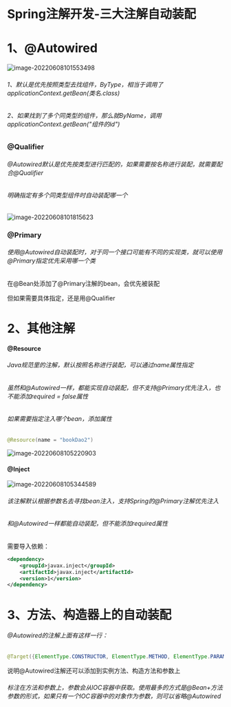 # Spring注解开发-三大注解自动装配

# 1、@Autowired

![image-20220608101553498](C:\Users\HP\AppData\Roaming\Typora\typora-user-images\image-20220608101553498.png)

###### 1、默认是优先按照类型去找组件，ByType，相当于调用了applicationContext.getBean(类名.class)

###### 2、如果找到了多个同类型的组件，那么就ByName，调用applicationContext.getBean("组件的id")

### @Qualifier

###### @Autowired默认是优先按类型进行匹配的，如果需要按名称进行装配，就需要配合@Qualifier

###### 明确指定有多个同类型组件时自动装配哪一个

![image-20220608101815623](C:\Users\HP\AppData\Roaming\Typora\typora-user-images\image-20220608101815623.png)

### @Primary

###### 使用@Autowired自动装配时，对于同一个接口可能有不同的实现类，就可以使用@Primary指定优先采用哪一个类

在@Bean处添加了@Primary注解的bean，会优先被装配

但如果需要具体指定，还是用@Qualifier

# 2、其他注解

#### @Resource

###### Java规范里的注解，默认按照名称进行装配，可以通过name属性指定

###### 虽然和@Autowired一样，都能实现自动装配，但不支持@Primary优先注入，也不能添加required = false属性

###### 如果需要指定注入哪个bean，添加属性

```java
@Resource(name = "bookDao2")
```

![image-20220608105220903](C:\Users\HP\AppData\Roaming\Typora\typora-user-images\image-20220608105220903.png)

#### @Inject

![image-20220608105344589](C:\Users\HP\AppData\Roaming\Typora\typora-user-images\image-20220608105344589.png)

###### 该注解默认根据参数名去寻找bean注入，支持Spring的@Primary注解优先注入

###### 和@Autowired一样都能自动装配，但不能添加required属性

需要导入依赖：

```xml
<dependency>
    <groupId>javax.inject</groupId>
    <artifactId>javax.inject</artifactId>
    <version>1</version>
</dependency>
```

# 3、方法、构造器上的自动装配

###### @Autowired的注解上面有这样一行：

```java
@Target({ElementType.CONSTRUCTOR, ElementType.METHOD, ElementType.PARAMETER, ElementType.FIELD, ElementType.ANNOTATION_TYPE})
```

说明@Autowired注解还可以添加到实例方法、构造方法和参数上

###### 标注在方法和参数上，参数会从IOC容器中获取。使用最多的方式是@Bean+方法参数的形式，如果只有一个IOC容器中的对象作为参数，则可以省略@Autowired

